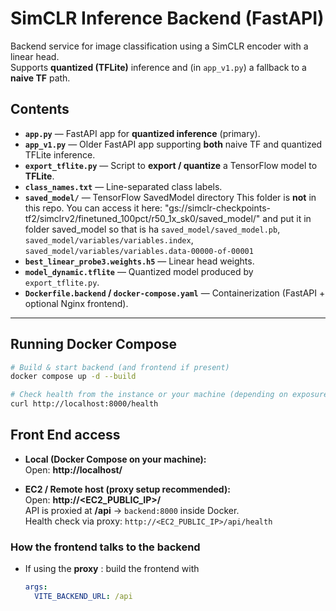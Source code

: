 # SimCLR Inference Backend (FastAPI)

Backend service for image classification using a SimCLR encoder with a linear head.  
Supports **quantized (TFLite)** inference and (in `app_v1.py`) a fallback to a **naive TF** path.

## Contents

- **`app.py`** — FastAPI app for **quantized inference** (primary).
- **`app_v1.py`** — Older FastAPI app supporting **both** naive TF and quantized TFLite inference.
- **`export_tflite.py`** — Script to **export / quantize** a TensorFlow model to **TFLite**.
- **`class_names.txt`** — Line-separated class labels.
- **`saved_model/`** — TensorFlow SavedModel directory This folder is **not** in this repo. You can access it here: "gs://simclr-checkpoints-tf2/simclrv2/finetuned_100pct/r50_1x_sk0/saved_model/" and put it in folder saved_model so that is ha `saved_model/saved_model.pb`, `saved_model/variables/variables.index`, `saved_model/variables/variables.data-00000-of-00001`
- **`best_linear_probe3.weights.h5`** — Linear head weights.
- **`model_dynamic.tflite`** — Quantized model produced by `export_tflite.py`.
- **`Dockerfile.backend` / `docker-compose.yaml`** — Containerization (FastAPI + optional Nginx frontend).

---

## Running Docker Compose

```bash
# Build & start backend (and frontend if present)
docker compose up -d --build

# Check health from the instance or your machine (depending on exposure):
curl http://localhost:8000/health
```

## Front End access

- **Local (Docker Compose on your machine):**  
  Open: **http://localhost/**

- **EC2 / Remote host (proxy setup recommended):**  
  Open: **http://<EC2_PUBLIC_IP>/**  
  API is proxied at **/api** → `backend:8000` inside Docker.  
  Health check via proxy: `http://<EC2_PUBLIC_IP>/api/health`

### How the frontend talks to the backend
- If using the **proxy** : build the frontend with
  ```yaml
  args:
    VITE_BACKEND_URL: /api


